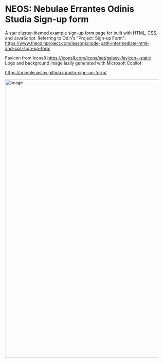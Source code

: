 # NEOS: Nebulae Errantes Odinis Studia Sign-up form 

A star cluster-themed example sign-up form page for built with HTML, CSS, and JavaScript. Referring to Odin's "Project: Sign-up Form":
https://www.theodinproject.com/lessons/node-path-intermediate-html-and-css-sign-up-form

Favicon from Icons8 https://icons8.com/icons/set/galaxy-favicon--static
Logo and background image lazily generated with Microsoft Copilot

https://arsenlenaslov.github.io/odin-sign-up-form/

<img width="1906" height="913" alt="image" src="https://github.com/user-attachments/assets/1b511a3a-0830-4e0a-9dd1-85b2e901e987" />
